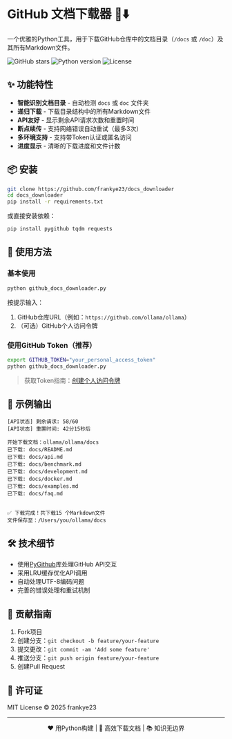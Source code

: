 # GitHub 文档下载器 📂⬇️

一个优雅的Python工具，用于下载GitHub仓库中的文档目录（`/docs` 或 `/doc`）及其所有Markdown文件。

![GitHub stars](https://img.shields.io/github/stars/frank23/docs_downloader?style=social)
![Python version](https://img.shields.io/badge/python-3.7+-blue.svg)
![License](https://img.shields.io/badge/license-MIT-green.svg)

## ✨ 功能特性

- **智能识别文档目录** - 自动检测 `docs` 或 `doc` 文件夹
- **递归下载** - 下载目录结构中的所有Markdown文件
- **API友好** - 显示剩余API请求次数和重置时间
- **断点续传** - 支持网络错误自动重试（最多3次）
- **多环境支持** - 支持带Token认证或匿名访问
- **进度显示** - 清晰的下载进度和文件计数

## 📦 安装

```bash
git clone https://github.com/frankye23/docs_downloader
cd docs_downloader
pip install -r requirements.txt
```

或直接安装依赖：

```bash
pip install pygithub tqdm requests
```

## 🚀 使用方法

### 基本使用

```bash
python github_docs_downloader.py
```

按提示输入：
1. GitHub仓库URL（例如：`https://github.com/ollama/ollama`）
2. （可选）GitHub个人访问令牌

### 使用GitHub Token（推荐）

```bash
export GITHUB_TOKEN="your_personal_access_token"
python github_docs_downloader.py
```

> 获取Token指南：[创建个人访问令牌](https://docs.github.com/authentication/keeping-your-account-and-data-secure/creating-a-personal-access-token)

## 🌟 示例输出

```text
[API状态] 剩余请求: 58/60
[API状态] 重置时间: 42分15秒后

开始下载文档：ollama/ollama/docs
已下载: docs/README.md
已下载: docs/api.md
已下载: docs/benchmark.md
已下载: docs/development.md
已下载: docs/docker.md
已下载: docs/examples.md
已下载: docs/faq.md


✅ 下载完成！共下载15 个Markdown文件
文件保存至：/Users/you/ollama/docs
```

## 🛠 技术细节

- 使用[PyGithub](https://pygithub.readthedocs.io/)库处理GitHub API交互
- 采用LRU缓存优化API调用
- 自动处理UTF-8编码问题
- 完善的错误处理和重试机制

## 🤝 贡献指南

1. Fork项目
2. 创建分支：`git checkout -b feature/your-feature`
3. 提交更改：`git commit -am 'Add some feature'`
4. 推送分支：`git push origin feature/your-feature`
5. 创建Pull Request

## 📜 许可证

MIT License © 2025 frankye23

---

<p align="center">
❤️ 用Python构建 | 🚀 高效下载文档 | 📚 知识无边界
</p>